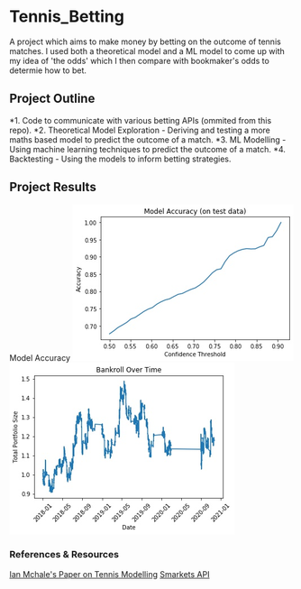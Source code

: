 # Tennis_Betting
A project which aims to make money by betting on the outcome of tennis matches. I used both a theoretical model and a ML model to come up with my idea of 'the odds' which I then compare with bookmaker's odds to determie how to bet.

## Project Outline
*1. Code to communicate with various betting APIs (ommited from this repo).
*2. Theoretical Model Exploration - Deriving and testing a more maths based model to predict the outcome of a match.
*3. ML Modelling - Using machine learning techniques to predict the outcome of a match.
*4. Backtesting - Using the models to inform betting strategies.

## Project Results
Model Accuracy
![alt text](https://raw.githubusercontent.com/jb-c/Tennis_Betting/main/4.%20Backtesting/model%20accuracy.jpeg "ML Model Accuracy")
![alt text](https://raw.githubusercontent.com/jb-c/Tennis_Betting/main/4.%20Backtesting/bankroll.jpeg "Betting Strategy Returns")

### References & Resources
[Ian Mchale's Paper on Tennis Modelling](https://www.researchgate.net/publication/223649887_A_Bradley-Terry_type_model_for_forecasting_tennis_match_results)
[Smarkets API](https://docs.smarkets.com/)
